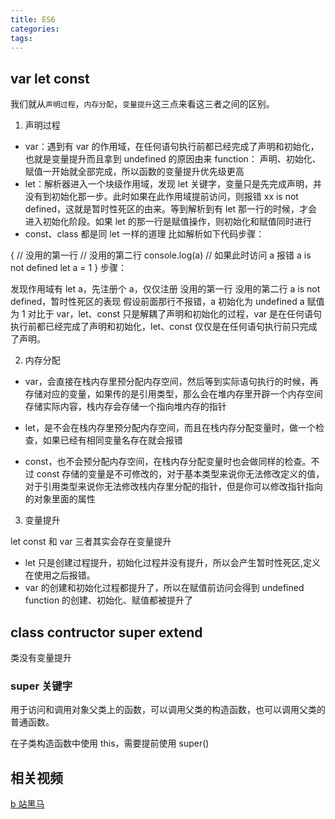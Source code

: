 ```yaml
---
title: ES6
categories:
tags:
---
```


## var let const

我们就从`声明过程`，`内存分配`，`变量提升`这三点来看这三者之间的区别。

1. 声明过程

- var：遇到有 var 的作用域，在任何语句执行前都已经完成了声明和初始化，也就是变量提升而且拿到 undefined 的原因由来 function： 声明、初始化、赋值一开始就全部完成，所以函数的变量提升优先级更高
- let：解析器进入一个块级作用域，发现 let 关键字，变量只是先完成声明，并没有到初始化那一步。此时如果在此作用域提前访问，则报错 xx is not defined，这就是暂时性死区的由来。等到解析到有 let 那一行的时候，才会进入初始化阶段。如果 let 的那一行是赋值操作，则初始化和赋值同时进行
- const、class 都是同 let 一样的道理 比如解析如下代码步骤：

{ // 没用的第一行 // 没用的第二行 console.log(a) // 如果此时访问 a 报错 a is not defined let a = 1 } 步骤：

发现作用域有 let a，先注册个 a，仅仅注册 没用的第一行 没用的第二行 a is not defined，暂时性死区的表现 假设前面那行不报错，a 初始化为 undefined a 赋值为 1 对比于 var，let、const 只是解耦了声明和初始化的过程，var 是在任何语句执行前都已经完成了声明和初始化，let、const 仅仅是在任何语句执行前只完成了声明。

2. 内存分配

- var，会直接在栈内存里预分配内存空间，然后等到实际语句执行的时候，再存储对应的变量，如果传的是引用类型，那么会在堆内存里开辟一个内存空间存储实际内容，栈内存会存储一个指向堆内存的指针

- let，是不会在栈内存里预分配内存空间，而且在栈内存分配变量时，做一个检查，如果已经有相同变量名存在就会报错

- const，也不会预分配内存空间，在栈内存分配变量时也会做同样的检查。不过 const 存储的变量是不可修改的，对于基本类型来说你无法修改定义的值，对于引用类型来说你无法修改栈内存里分配的指针，但是你可以修改指针指向的对象里面的属性

3. 变量提升

let const 和 var 三者其实会存在变量提升

- let 只是创建过程提升，初始化过程并没有提升，所以会产生暂时性死区,定义在使用之后报错。
- var 的创建和初始化过程都提升了，所以在赋值前访问会得到 undefined function 的创建、初始化、赋值都被提升了

## class contructor super extend

类没有变量提升

### super 关键字

用于访问和调用对象父类上的函数，可以调用父类的构造函数，也可以调用父类的普通函数。

在子类构造函数中使用 this，需要提前使用 super()

## 相关视频

[b 站黑马](https://www.bilibili.com/video/BV1Kt411w7MP?p=40)
